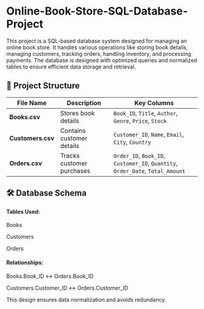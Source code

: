 # Online-Book-Store-SQL-Database-Project
This project is a SQL-based database system designed for managing an online book store. It handles various operations like storing book details, managing customers, tracking orders, handling inventory, and processing payments. The database is designed with optimized queries and normalized tables to ensure efficient data storage and retrieval.

## 📂 Project Structure
| **File Name**     | **Description**           | **Key Columns**                                                                |
| ----------------- | ------------------------- | ------------------------------------------------------------------------------ |
| **Books.csv**     | Stores book details       | `Book_ID`, `Title`, `Author`, `Genre`, `Price`, `Stock`                        |
| **Customers.csv** | Contains customer details | `Customer_ID`, `Name`, `Email`, `City`, `Country`                              |
| **Orders.csv**    | Tracks customer purchases | `Order_ID`, `Book_ID`, `Customer_ID`, `Quantity`, `Order_Date`, `Total_Amount` |

## 🛠️ Database Schema

#### Tables Used:

Books

Customers

Orders

#### Relationships:

Books.Book_ID ↔ Orders.Book_ID

Customers.Customer_ID ↔ Orders.Customer_ID

This design ensures data normalization and avoids redundancy.
